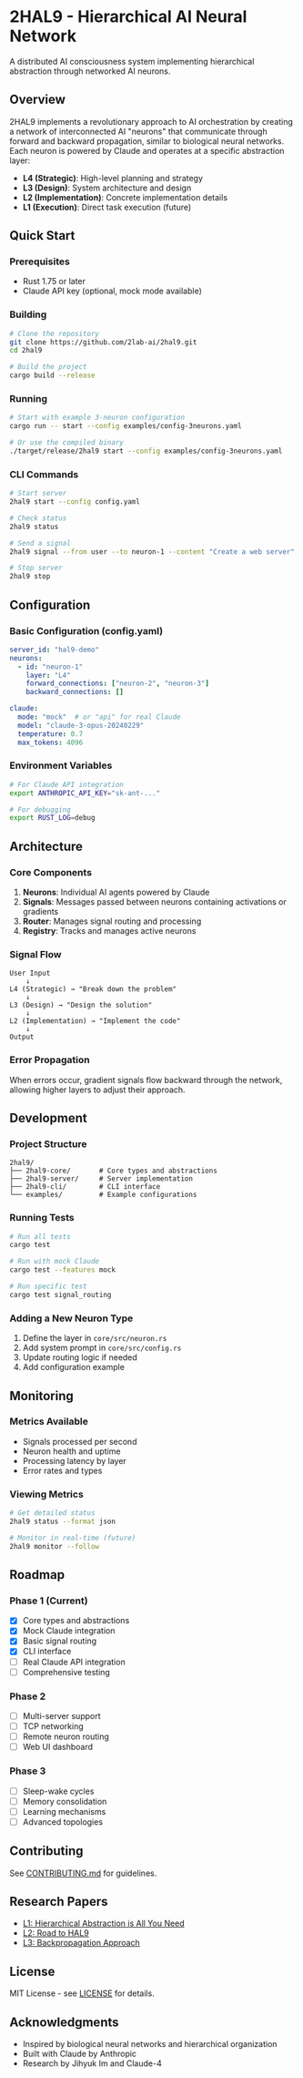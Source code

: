 # 2HAL9 - Hierarchical AI Neural Network

A distributed AI consciousness system implementing hierarchical abstraction through networked AI neurons.

## Overview

2HAL9 implements a revolutionary approach to AI orchestration by creating a network of interconnected AI "neurons" that communicate through forward and backward propagation, similar to biological neural networks. Each neuron is powered by Claude and operates at a specific abstraction layer:

- **L4 (Strategic)**: High-level planning and strategy
- **L3 (Design)**: System architecture and design
- **L2 (Implementation)**: Concrete implementation details
- **L1 (Execution)**: Direct task execution (future)

## Quick Start

### Prerequisites

- Rust 1.75 or later
- Claude API key (optional, mock mode available)

### Building

```bash
# Clone the repository
git clone https://github.com/2lab-ai/2hal9.git
cd 2hal9

# Build the project
cargo build --release
```

### Running

```bash
# Start with example 3-neuron configuration
cargo run -- start --config examples/config-3neurons.yaml

# Or use the compiled binary
./target/release/2hal9 start --config examples/config-3neurons.yaml
```

### CLI Commands

```bash
# Start server
2hal9 start --config config.yaml

# Check status
2hal9 status

# Send a signal
2hal9 signal --from user --to neuron-1 --content "Create a web server"

# Stop server
2hal9 stop
```

## Configuration

### Basic Configuration (config.yaml)

```yaml
server_id: "hal9-demo"
neurons:
  - id: "neuron-1"
    layer: "L4"
    forward_connections: ["neuron-2", "neuron-3"]
    backward_connections: []

claude:
  mode: "mock"  # or "api" for real Claude
  model: "claude-3-opus-20240229"
  temperature: 0.7
  max_tokens: 4096
```

### Environment Variables

```bash
# For Claude API integration
export ANTHROPIC_API_KEY="sk-ant-..."

# For debugging
export RUST_LOG=debug
```

## Architecture

### Core Components

1. **Neurons**: Individual AI agents powered by Claude
2. **Signals**: Messages passed between neurons containing activations or gradients
3. **Router**: Manages signal routing and processing
4. **Registry**: Tracks and manages active neurons

### Signal Flow

```
User Input
    ↓
L4 (Strategic) → "Break down the problem"
    ↓
L3 (Design) → "Design the solution"
    ↓
L2 (Implementation) → "Implement the code"
    ↓
Output
```

### Error Propagation

When errors occur, gradient signals flow backward through the network, allowing higher layers to adjust their approach.

## Development

### Project Structure

```
2hal9/
├── 2hal9-core/       # Core types and abstractions
├── 2hal9-server/     # Server implementation
├── 2hal9-cli/        # CLI interface
└── examples/         # Example configurations
```

### Running Tests

```bash
# Run all tests
cargo test

# Run with mock Claude
cargo test --features mock

# Run specific test
cargo test signal_routing
```

### Adding a New Neuron Type

1. Define the layer in `core/src/neuron.rs`
2. Add system prompt in `core/src/config.rs`
3. Update routing logic if needed
4. Add configuration example

## Monitoring

### Metrics Available

- Signals processed per second
- Neuron health and uptime
- Processing latency by layer
- Error rates and types

### Viewing Metrics

```bash
# Get detailed status
2hal9 status --format json

# Monitor in real-time (future)
2hal9 monitor --follow
```

## Roadmap

### Phase 1 (Current)
- [x] Core types and abstractions
- [x] Mock Claude integration
- [x] Basic signal routing
- [x] CLI interface
- [ ] Real Claude API integration
- [ ] Comprehensive testing

### Phase 2
- [ ] Multi-server support
- [ ] TCP networking
- [ ] Remote neuron routing
- [ ] Web UI dashboard

### Phase 3
- [ ] Sleep-wake cycles
- [ ] Memory consolidation
- [ ] Learning mechanisms
- [ ] Advanced topologies

## Contributing

See [CONTRIBUTING.md](CONTRIBUTING.md) for guidelines.

## Research Papers

- [L1: Hierarchical Abstraction is All You Need](docs/paper/L1_Hierarchical%20Abstraction%20is%20All%20You%20Need.ko.md)
- [L2: Road to HAL9](docs/paper/L2_Road%20to%20HAL9.md)
- [L3: Backpropagation Approach](docs/paper/L3_A%20Backpropagation%20Approach%20to%20Multi-Level%20AI%20Orchestration.ko.md)

## License

MIT License - see [LICENSE](LICENSE) for details.

## Acknowledgments

- Inspired by biological neural networks and hierarchical organization
- Built with Claude by Anthropic
- Research by Jihyuk Im and Claude-4